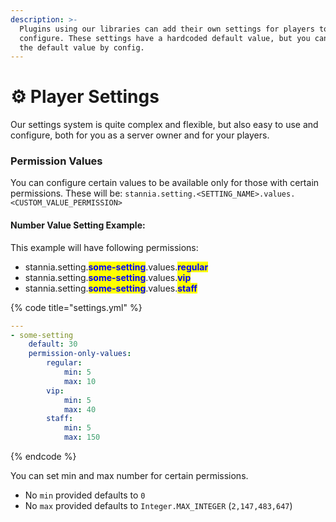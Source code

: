 ```yaml
---
description: >-
  Plugins using our libraries can add their own settings for players to
  configure. These settings have a hardcoded default value, but you can override
  the default value by config.
---
```


# ⚙ Player Settings

Our settings system is quite complex and flexible, but also easy to use and configure, both for you as a server owner and for your players.

### Permission Values

You can configure certain values to be available only for those with certain permissions. These will be: `stannia.setting.<SETTING_NAME>.values.<CUSTOM_VALUE_PERMISSION>`

#### Number Value Setting Example:

This example will have following permissions:

* stannia.setting.<mark style="color:blue;">**some-setting**</mark>.values.<mark style="color:blue;">**regular**</mark>
* stannia.setting.<mark style="color:blue;">**some-setting**</mark>.values.<mark style="color:blue;">**vip**</mark>
* stannia.setting.<mark style="color:blue;">**some-setting**</mark>.values.<mark style="color:blue;">**staff**</mark>

{% code title="settings.yml" %}
```yaml
---
- some-setting
    default: 30
    permission-only-values:
        regular:
            min: 5
            max: 10
        vip:
            min: 5
            max: 40
        staff:
            min: 5
            max: 150
```
{% endcode %}

You can set min and max number for certain permissions.

* No `min` provided defaults to `0`
* No `max` provided defaults to `Integer.MAX_INTEGER` (`2,147,483,647`)
